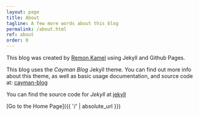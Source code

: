 ```yaml
---
layout: page
title: About
tagline: A few more words about this blog
permalink: /about.html
ref: about
order: 0
---
```


This blog was created by [Remon Kamel](https://remonkamel.com) using Jekyll and Github Pages.

This blog uses the _Cayman Blog_ Jekyll theme. You can find out more info about this theme, as well as basic usage documentation, and source code at: [cayman-blog](https://github.com/lorepirri/cayman-blog)

You can find the source code for _Jekyll_ at [jekyll](https://github.com/jekyll/jekyll)


[Go to the Home Page]({{ '/' | absolute_url }})
